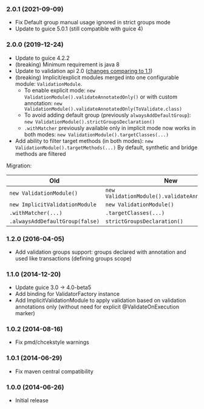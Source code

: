 ### 2.0.1 (2021-09-09)
* Fix Default group manual usage ignored in strict groups mode
* Update to guice 5.0.1 (still compatible with guice 4)

### 2.0.0 (2019-12-24)
* Update to guice 4.2.2
* (breaking) Minimum requirement is java 8
* Update to validation api 2.0 ([changes comparing to 1.1](https://beanvalidation.org/2.0/))
* (breaking) Implicit/explicit modules merged into one configurable module: `ValidationModule`.    
    - To enable explicit mode: `new ValidationModule().validateAnnotatedOnly()` 
        or with custom annotation: `new ValidationModule().validateAnnotatedOnly(ToValidate.class)`
    - To avoid adding default group (previously `alwaysAddDefaultGroup`): `new ValidationModule().strictGroupsDeclaration()`
    - `.withMatcher` previously available only in implicit mode now works in both modes:
        `new ValidationModule().targetClasses(...)` 
* Add ability to filter target methods (in both modes): `new ValidationModule().targetMethods(...)`
    By default, synthetic and bridge methods are filtered      

Migration:

Old | New
----|----
`new ValidationModule()` |`new ValidationModule().validateAnnotatedOnly()`
`new ImplicitValidationModule` | `new ValidationModule()`   
`.withMatcher(...)` | `.targetClasses(...)` 
`.alwaysAddDefaultGroup(false)` | `strictGroupsDeclaration()`


### 1.2.0 (2016-04-05)
* Add validation groups support: groups declared with annotation and used like transactions (defining groups scope)

### 1.1.0 (2014-12-20)
* Update guice 3.0 -> 4.0-beta5
* Add binding for ValidatorFactory instance
* Add ImplicitValidationModule to apply validation based on validation annotations only (without need for explicit @ValidateOnExecution marker)

### 1.0.2 (2014-08-16)
* Fix pmd/chcekstyle warnings

### 1.0.1 (2014-06-29)
* Fix maven central compatibility

### 1.0.0 (2014-06-26)
* Initial release